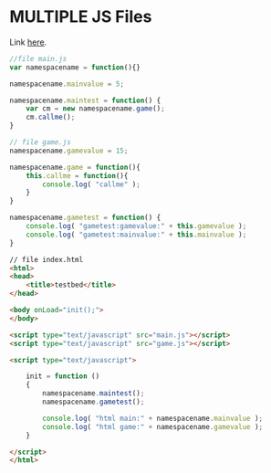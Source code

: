 # MULTIPLE JS Files

Link <a href="https://stackoverflow.com/questions/8752627/how-can-i-split-a-javascript-application-into-multiple-files">here</a>.

```javascript
//file main.js
var namespacename = function(){}

namespacename.mainvalue = 5;

namespacename.maintest = function() {
    var cm = new namespacename.game();
    cm.callme();
}
```

```javascript
// file game.js
namespacename.gamevalue = 15;

namespacename.game = function(){
    this.callme = function(){
        console.log( "callme" );
    }
}

namespacename.gametest = function() {
    console.log( "gametest:gamevalue:" + this.gamevalue );
    console.log( "gametest:mainvalue:" + this.mainvalue );
}
```

```html
// file index.html
<html>
<head>
    <title>testbed</title>
</head>

<body onLoad="init();">
</body>

<script type="text/javascript" src="main.js"></script>
<script type="text/javascript" src="game.js"></script>

<script type="text/javascript">

    init = function ()
    {
        namespacename.maintest();
        namespacename.gametest();

        console.log( "html main:" + namespacename.mainvalue );
        console.log( "html game:" + namespacename.gamevalue );
    }

</script>
</html>
```

